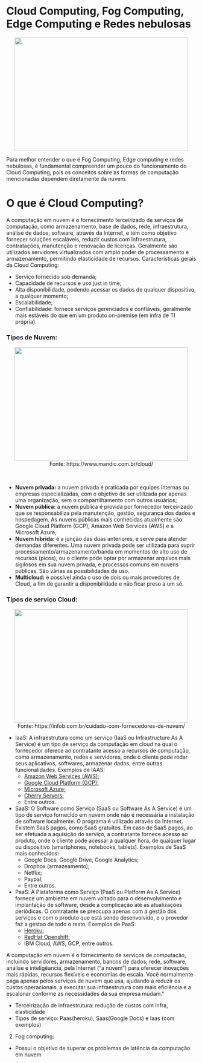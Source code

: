

# Cloud Computing, Fog Computing, Edge Computing e Redes nebulosas

<p align="center">
  <img width="460" height="300" src="https://cdn.dribbble.com/users/19532/screenshots/1654816/media/392a7eec41acce24ec7df16659836f23.gif">
</p>


Para melhor entender o que é Fog Computing, Edge computing e redes nebulosas, é fundamental compreender um pouco do funcionamento do Cloud Computing, pois os conceitos sobre as formas de computação mencionadas dependem diretamente da nuvem. 

# O que é Cloud Computing?
A computação em nuvem é o fornecimento terceirizado de serviços de computação, como armazenamento, base de dados, rede, infraestrutura, análise de dados, software, através da Internet, e tem como objetivo fornecer soluções escaláveis, reduzir custos com infraestrutura, contratações, manutenção e renovação de licenças. Geralmente são utilizados servidores virtualizados com amplo poder de processamento e armazenamento, permitindo elasticidade de recursos. Características gerais da Cloud Computing:
- Serviço fornecido sob demanda;
- Capacidade de recursos e uso just in time;
- Alta disponibilidade, podendo acessar os dados de qualquer dispositivo, a qualquer momento;
- Escalabilidade;
- Confiabilidade: fornece serviços gerenciados e confiáveis, geralmente mais estáveis do que em um produto on-premise (em infra de TI própria).

### Tipos de Nuvem:
<p align="center">
  <img width="460" height="300" src="https://img.mandic.com.br/blog/2018/12/nuvem-hibrida-multicloud.jpg"><br>
  Fonte: https://www.mandic.com.br/cloud/
</p>

<br>

- **Nuvem privada:** a nuvem privada é praticada por equipes internas ou empresas especializadas, com o objetivo de ser utilizada por apenas uma organização, sem o compartilhamento com outros usuários;
- **Nuvem pública:** a nuvem pública é provida por fornecedor terceirizado que se responsabiliza pela manutenção, gestão, segurança dos dados e hospedagem. As nuvens públicas mais conhecidas atualmente são: Google Cloud Platform (GCP), Amazon Web Services (AWS) e a Microsoft Azure;
- **Nuvem híbrida:** é a junção das duas anteriores, e serve para atender demandas diferentes. Uma nuvem privada pode ser utilizada para suprir processamento/armazenamento/banda em momentos de alto uso de recursos (picos), ou o cliente pode optar por armazenar arquivos mais sigilosos em sua nuvem privada, e processos comuns em nuvens públicas. São várias as possibilidades de uso.
- **Multicloud:** é possível ainda o uso de dois ou mais provedores de Cloud, a fim de garantir a disponibilidade e não ficar preso a um só.


### Tipos de serviço Cloud:

<p align="center">
  <img width="460" height="300" src="https://infob.com.br/wp-content/uploads/2016/04/Tipos_de_Cloud.jpg"><br>
  Fonte: https://infob.com.br/cuidado-com-fornecedores-de-nuvem/
</p>

* IaaS: A infraestrutura como um serviço (IaaS ou Infrastructure As A Service) é um tipo de serviço da computação em cloud na qual o fornecedor oferece ao contratante acesso a recursos de  computação, como armazenamento, redes e servidores, onde o cliente pode rodar seus aplicativos, softwares, armazenar dados, entre outras funcionalidades. Exemplos de IAAS:
   - [Amazon Web Services (AWS);](https://aws.amazon.com/pt/)
   - [Google Cloud Platform (GCP);](https://cloud.google.com/)
   - [Microsoft Azure;](https://azure.microsoft.com/pt-br/)
   - [Cherry Servers;](https://www.cherryservers.com/)
   - Entre outros.
 * SaaS: O Software como Serviço (SaaS ou Software As A Service) é um tipo de serviço fornecido em nuvem onde não é necessária a instalação de software localmente. O programa é utilizado através da Internet. Existem SaaS pagos, como SaaS gratuitos. Em caso de SaaS pagos, ao ser efetuada a aquisição do serviço, a contratante fornece acesso ao produto, onde o cliente pode acessar a qualquer hora, de qualquer lugar ou dispositivo (smartphones, notebooks, tablets). Exemplos de SaaS mais conhecidos:
    - Google Docs, Google Drive, Google Analytics;
    - Dropbox (armazeamento);
    - Netflix;
    - Paypal;
    - Entre outros.
  * PaaS: A Plataforma como Serviço (PaaS ou Platform As A Service) fornece um ambiente em nuvem voltado para o desenvolvimento e implantação de software, desde a complicação até as atualizações periódicas. O contratante se preocupa apenas com a gestão dos serviços e com o produto que está sendo desenvolvido, e o provedor faz a gestao de todo o resto. Exemplos de PaaS:
    - [Heroku;](https://www.heroku.com/)
    - [RedHat Openshift;](https://www.redhat.com/pt-br/technologies/cloud-computing/openshift)
    - IBM Cloud, AWS, GCP, entre outros.




A computação em nuvem é o fornecimento de serviços de computação, incluindo servidores, armazenamento, bancos de dados, rede, software, análise e inteligêancia, pela Internet (“a nuvem”) para oferecer inovações mais rápidas, recursos flexíveis e economias de escala. Você normalmente paga apenas pelos serviços de nuvem que usa, ajudando a reduzir os custos operacionais, a executar sua infraestrutura com mais eficiência e a escalonar conforme as necessidades da sua empresa mudam." 
- Terceirização de infraestrutura: redução de custos com infra, elasticidade
- Tipos de serviço: Paas(heroku), Saas(Google Docs) e Iaas (com exemplos)
2. Fog computing:
- Possui o objetivo de superar os problemas de latência da computação em nuvem








  
